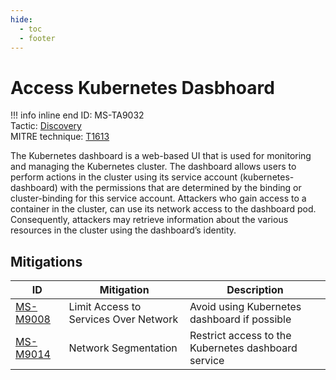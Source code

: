 ```yaml
---
hide:
  - toc
  - footer
---
```


# Access Kubernetes Dasbhoard

!!! info inline end
    ID: MS-TA9032<br>
    Tactic: [Discovery](../tactics/Discovery/index.md) <br>
    MITRE technique: [T1613](https://attack.mitre.org/techniques/T1613/)

The Kubernetes dashboard is a web-based UI that is used for monitoring and managing the Kubernetes cluster. The dashboard allows users to perform actions in the cluster using its service account (kubernetes-dashboard) with the permissions that are determined by the binding or cluster-binding for this service account. Attackers who gain access to a container in the cluster, can use its network access to the dashboard pod. Consequently, attackers may retrieve information about the various resources in the cluster using the dashboard’s identity.

## Mitigations

|ID|Mitigation|Description|
|--|----------|-----------|
|[MS-M9008](../mitigations/MS-M9008%20Limit%20Access%20to%20Services%20Over%20Network.md)|Limit Access to Services Over Network|Avoid using Kubernetes dashboard if possible|
|[MS-M9014](../mitigations/MS-M9014%20Network%20Segmentation.md)|Network Segmentation|Restrict access to the Kubernetes dashboard service|